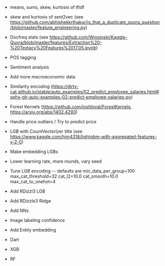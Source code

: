 - means, sums, skew, kurtosis of tfidf
- skew and kurtosis of sent2vec (see https://github.com/abhishekkrthakur/is_that_a_duplicate_quora_question/blob/master/feature_engineering.py)
- Docfreq stats (see https://github.com/Wrosinski/Kaggle-Quora/blob/master/features/Extraction%20-%20Textacy%20Features%2017.05.ipynb)
- POS tagging
- Sentiment analysis
- Add more macroeconomic data

- Similarity encoding (https://dirty-cat.github.io/stable/auto_examples/02_predict_employee_salaries.html#sphx-glr-auto-examples-02-predict-employee-salaries-py)
- Forest Kernels (https://github.com/joshloyal/ForestKernels, https://arxiv.org/abs/1402.4293)

- Handle price outliers / Try to predict price

- LGB with CountVectorizer title (see https://www.kaggle.com/him4318/lightgbm-with-aggregated-features-v-2-0)
- Make embedding LGBs

- Lower learning rate, more rounds, vary seed
- Tune LGB encoding -- defaults are min_data_per_group=100 max_cat_threshold=32 cat_l2=10.0 cat_smooth=10.0 max_cat_to_onehot=4

- Add RDizzl3 LGB
- Add RDizzle3 Ridge
- Add NNs
- Image labeling confidence
- Add Entity embedding

- Dart
- XGB
- RF
